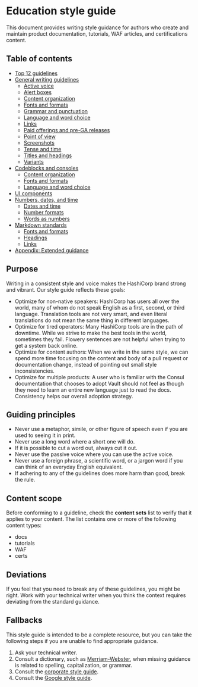 # Education style guide

This document provides writing style guidance for authors who create and maintain product documentation, tutorials, WAF articles, and certifications content. 

## Table of contents

- [Top 12 guidelines](top-12.md)
- [General writing guidelines](general/index.md)
   - [Active voice](general/active-voice.md)
   - [Alert boxes](general/alerts.md)
   - [Content organization](general/content-organization.md)
   - [Fonts and formats](general/fonts-and-formats.md)
   - [Grammar and punctuation](general/grammar.md)
   - [Language and word choice](general/language.md)
   - [Links](general/links.md)
   - [Paid offerings and pre-GA releases](general/enterprise-releases.md)
   - [Point of view](general/point-of-view.md)
   - [Screenshots](general/screenshots.md)
   - [Tense and time](general/tense-and-time.md)
   - [Titles and headings](general/titles-and-headings.md)
   - [Variants](general/variants.md)
- [Codeblocks and consoles](codeblocks-and-consoles/index.md)
   - [Content organization](codeblocks-and-consoles/organization.md)
   - [Fonts and formats](codeblocks-and-consoles/fonts-and-formats.md)
   - [Language and word choice](codeblocks-and-consoles/language.md)
- [UI components](ui-components.md)
- [Numbers, dates, and time](numbers-dates-time/index.md)
   - [Dates and time](numbers-dates-time/dates-and-time.md)
   - [Number formats](numbers-dates-time/format-numbers.md)
   - [Words as numbers](numbers-dates-time/words-as-numbers.md)
- [Markdown standards](markdown/index.md)
   - [Fonts and formats](markdown/fonts-and-formats.md)
   - [Headings](markdown/headings.md)
   - [Links](markdown/links.md)
- [Appendix: Extended guidance](appendix.md)

## Purpose

Writing in a consistent style and voice makes the HashiCorp brand strong and vibrant. Our style guide reflects these goals:

- Optimize for non-native speakers: HashiCorp has users all over the world, many of whom do not speak English as a first, second, or third language. Translation tools are not very smart, and even literal translations do not mean the same thing in different languages.
- Optimize for tired operators: Many HashiCorp tools are in the path of downtime. While we strive to make the best tools in the world, sometimes they fail. Flowery sentences are not helpful when trying to get a system back online.
- Optimize for content authors: When we write in the same style, we can spend more time focusing on the content and body of a pull request or documentation change, instead of pointing out small style inconsistencies.
- Optimize for multiple products: A user who is familiar with the Consul documentation that chooses to adopt Vault should not feel as though they need to learn an entire new language just to read the docs. Consistency helps our overall adoption strategy.

## Guiding principles

- Never use a metaphor, simile, or other figure of speech even if you are used to seeing it in print.
- Never use a long word where a short one will do.
- If it is possible to cut a word out, always cut it out.
- Never use the passive voice where you can use the active voice.
- Never use a foreign phrase, a scientific word, or a jargon word if you can think of an everyday English equivalent.
- If adhering to any of the guidelines does more harm than good, break the rule. 

## Content scope

Before conforming to a guideline, check the **content sets** list to verify that it applies to your content. The list contains one or more of the following content types:

- docs
- tutorials
- WAF
- certs

## Deviations

If you feel that you need to break any of these guidelines, you might be right. Work with your technical writer when you think the context requires deviating from the standard guidance. 

## Fallbacks

This style guide is intended to be a complete resource, but you can take the following steps if you are unable to find appropriate guidance.   

1. Ask your technical writer.
1. Consult a dictionary, such as [Merriam-Webster](https://www.merriam-webster.com/), when missing guidance is related to spelling, capitalization, or grammar. 
1. Consult the [corporate style guide](https://docs.google.com/document/d/1MRvGd6tS5JkIwl_GssbyExkMJqOXKeUE00kSEtFi8m8/edit?usp=sharing).
1. Consult the [Google style guide](https://developers.google.com/style). 